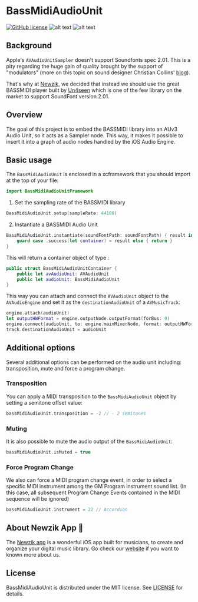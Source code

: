 # BassMidiAudioUnit
[![GitHub license](https://img.shields.io/github/license/newzik/BassMidiAudioUnit)](https://github.com/newzik/BassMidiAudioUnit/blob/main/LICENSE)
![alt text](https://img.shields.io/badge/platform-iOS-blueviolet "platform: iOS")
![alt text](https://img.shields.io/badge/audiounit-AUv3-blue "audiounit: AUv3")

## Background
Apple's `AVAudioUnitSampler` doesn't support Soundfonts spec 2.01. This is a pity regarding the huge gain of quality brought by the support of "modulators" (more on this topic on sound designer Christian Collins' [blog](https://schristiancollins.wordpress.com/2016/03/02/using-soundfonts-in-2016/)).

That's why at [Newzik](https://www.newzik.com), we decided that instead we should use the great BASSMIDI player built by [Un4seen](https://www.un4seen.com/) which is one of the few library on the market to support SoundFont version 2.01.

## Overview
The goal of this project is to embed the BASSMIDI library into an AUv3 Audio Unit, so it acts as a Sampler node.
This way, it makes it possible to insert it into a graph of audio nodes handled by the iOS Audio Engine.

## Basic usage
The `BassMidiAudioUnit` is enclosed in a xcframework that you should import at the top of your file:
```swift
import BassMidiAudioUnitFramework
```

1. Set the sampling rate of the BASSMIDI library
```swift
BassMidiAudioUnit.setup(sampleRate: 44100)
```

2. Instantiate a BASSMIDI Audio Unit
```swift
BassMidiAudioUnit.instantiate(soundFontPath: soundFontPath) { result in
    guard case .success(let container) = result else { return }
}
```
This will return a container object of type :
```swift
public struct BassMidiAudioUnitContainer {
    public let avAudioUnit: AVAudioUnit
    public let audioUnit: BassMidiAudioUnit
}
```

This way you can attach and connect the `AVAudioUnit` object to the `AVAudioEngine` and set it as the `destinationAudioUnit` of a `AVMusicTrack`:

```swift
engine.attach(audioUnit)
let outputHWFormat = engine.outputNode.outputFormat(forBus: 0)
engine.connect(audioUnit, to: engine.mainMixerNode, format: outputHWFormat)
track.destinationAudioUnit = audioUnit
```

## Additional options
Several additional options can be performed on the audio unit including: transposition, mute and force a program change.

### Transposition
You can apply a MIDI transposition to the `BassMidiAudioUnit` object by setting a semitone offset value:
```swift
bassMidiAudioUnit.transposition = -2 // - 2 semitones
```

### Muting
It is also possible to mute the audio output of the `BassMidiAudioUnit`:
```swift
bassMidiAudioUnit.isMuted = true
```
### Force Program Change
We also can force a MIDI program change event, in order to select a specific MIDI instrument among the GM Program instrument sound list. 
(In this case, all subsequent Program Change Events contained in the MIDI sequence will be ignored)
```swift
bassMidiAudioUnit.instrument = 22 // Accordion
```
  
## About Newzik App 🎼
The [Newzik app](https://apps.apple.com/app/newzik-lecteur-de-partitions/id966963109) is a wonderful iOS app built for musicians, to create and organize your digital music library. Go check our [website](https://www.newzik.com) if you want to known more about us.

## License 
BassMidiAudioUnit is distributed under the MIT license. See [LICENSE](LICENSE) for details.
